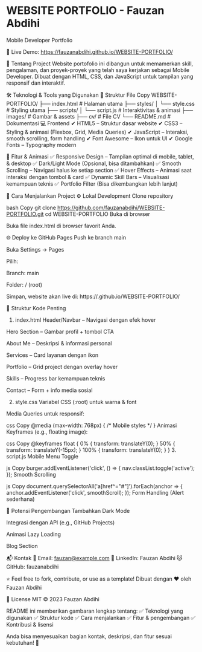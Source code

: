 # WEBSITE PORTFOLIO - Fauzan Abdihi
Mobile Developer Portfolio

🔗 Live Demo: https://fauzanabdihi.github.io/WEBSITE-PORTFOLIO/

📌 Tentang Project
Website portofolio ini dibangun untuk memamerkan skill, pengalaman, dan proyek-proyek yang telah saya kerjakan sebagai Mobile Developer. Dibuat dengan HTML, CSS, dan JavaScript untuk tampilan yang responsif dan interaktif.

🛠 Teknologi & Tools yang Digunakan
📜 Struktur File
Copy
WEBSITE-PORTFOLIO/
├── index.html          # Halaman utama
├── styles/
│   └── style.css       # Styling utama
├── scripts/
│   └── script.js       # Interaktivitas & animasi
├── images/             # Gambar & assets
├── cv/                 # File CV
└── README.md           # Dokumentasi
💻 Frontend
✔ HTML5 – Struktur dasar website
✔ CSS3 – Styling & animasi (Flexbox, Grid, Media Queries)
✔ JavaScript – Interaksi, smooth scrolling, form handling
✔ Font Awesome – Ikon untuk UI
✔ Google Fonts – Typography modern

🎨 Fitur & Animasi
✅ Responsive Design – Tampilan optimal di mobile, tablet, & desktop
✅ Dark/Light Mode (Opsional, bisa ditambahkan)
✅ Smooth Scrolling – Navigasi halus ke setiap section
✅ Hover Effects – Animasi saat interaksi dengan tombol & card
✅ Dynamic Skill Bars – Visualisasi kemampuan teknis
✅ Portfolio Filter (Bisa dikembangkan lebih lanjut)

🚀 Cara Menjalankan Project
⚙️ Lokal Development
Clone repository

bash
Copy
git clone https://github.com/fauzanabdihi/WEBSITE-PORTFOLIO.git
cd WEBSITE-PORTFOLIO
Buka di browser

Buka file index.html di browser favorit Anda.

🌐 Deploy ke GitHub Pages
Push ke branch main

Buka Settings → Pages

Pilih:

Branch: main

Folder: / (root)

Simpan, website akan live di:
https://<username>.github.io/WEBSITE-PORTFOLIO/

📂 Struktur Kode Penting
1. index.html
Header/Navbar – Navigasi dengan efek hover

Hero Section – Gambar profil + tombol CTA

About Me – Deskripsi & informasi personal

Services – Card layanan dengan ikon

Portfolio – Grid project dengan overlay hover

Skills – Progress bar kemampuan teknis

Contact – Form + info media sosial

2. style.css
Variabel CSS (:root) untuk warna & font

Media Queries untuk responsif:

css
Copy
@media (max-width: 768px) {
  /* Mobile styles */
}
Animasi Keyframes (e.g., floating image):

css
Copy
@keyframes float {
  0% { transform: translateY(0); }
  50% { transform: translateY(-15px); }
  100% { transform: translateY(0); }
}
3. script.js
Mobile Menu Toggle

js
Copy
burger.addEventListener('click', () => {
  nav.classList.toggle('active');
});
Smooth Scrolling

js
Copy
document.querySelectorAll('a[href^="#"]').forEach(anchor => {
  anchor.addEventListener('click', smoothScroll);
});
Form Handling (Alert sederhana)

🔧 Potensi Pengembangan
Tambahkan Dark Mode

Integrasi dengan API (e.g., GitHub Projects)

Animasi Lazy Loading

Blog Section

📬 Kontak
📧 Email: fauzan@example.com
🔗 LinkedIn: Fauzan Abdihi
🐱 GitHub: fauzanabdihi

⭐ Feel free to fork, contribute, or use as a template!
Dibuat dengan ❤️ oleh Fauzan Abdihi

📜 License
MIT © 2023 Fauzan Abdihi

README ini memberikan gambaran lengkap tentang:
✅ Teknologi yang digunakan
✅ Struktur kode
✅ Cara menjalankan
✅ Fitur & pengembangan
✅ Kontribusi & lisensi

Anda bisa menyesuaikan bagian kontak, deskripsi, dan fitur sesuai kebutuhan! 🚀
